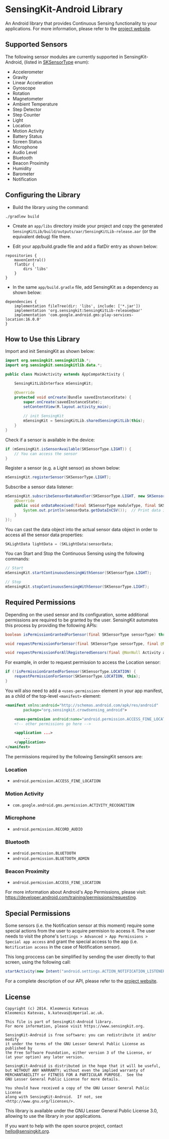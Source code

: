 # SensingKit-Android Library

An Android library that provides Continuous Sensing functionality to your applications. For more information, please refer to the [project website](https://www.sensingkit.org).


## Supported Sensors

The following sensor modules are currently supported in SensingKit-Android, (listed in [SKSensorType](SensingKitLib/src/main/java/org/sensingkit/sensingkitlib/SKSensorType.java) enum):

- Accelerometer
- Gravity
- Linear Acceleration
- Gyroscope
- Rotation
- Magnetometer
- Ambient Temperature
- Step Detector
- Step Counter
- Light
- Location
- Motion Activity
- Battery Status
- Screen Status
- Microphone
- Audio Level
- Bluetooth
- Beacon Proximity
- Humidity
- Barometer
- Notification

## Configuring the Library

- Build the library using the command:

```
./gradlew build
```

- Create an `app/libs` directory inside your project and copy the generated `SensingKitLib/build/outputs/aar/SensingKitLib-release.aar` (or the equivalent debug) file there.

- Edit your app/build.gradle file and add a flatDir entry as shown below:

```
repositories {
    mavenCentral()
    flatDir {
        dirs 'libs'
    }
}
```


- In the same `app/build.gradle` file, add SensingKit as a dependency as shown below:

```
dependencies {
    implementation fileTree(dir: 'libs', include: ['*.jar'])
    implementation 'org.sensingkit:SensingKitLib-release@aar'
    implementation 'com.google.android.gms:play-services-location:16.0.0'
}
```


## How to Use this Library

Import and init SensingKit as shown below:

```java
import org.sensingkit.sensingkitlib.*;
import org.sensingkit.sensingkitlib.data.*;

public class MainActivity extends AppCompatActivity {

    SensingKitLibInterface mSensingKit;

    @Override
    protected void onCreate(Bundle savedInstanceState) {
        super.onCreate(savedInstanceState);
        setContentView(R.layout.activity_main);
        
        // init SensingKit
        mSensingKit = SensingKitLib.sharedSensingKitLib(this);
    }
}
```


Check if a sensor is available in the device:

```java
if (mSensingKit.isSensorAvailable(SKSensorType.LIGHT)) {
    // You can access the sensor
}
```


Register a sensor (e.g. a Light sensor) as shown below:

```java
mSensingKit.registerSensor(SKSensorType.LIGHT);
```


Subscribe a sensor data listener:

```java
mSensingKit.subscribeSensorDataHandler(SKSensorType.LIGHT, new SKSensorDataHandler() {
    @Override
    public void onDataReceived(final SKSensorType moduleType, final SKSensorData sensorData) {
        System.out.println(sensorData.getDataInCSV());  // Print data in CSV format
    }
});
```


You can cast the data object into the actual sensor data object in order to access all the sensor data properties:

```java
SKLightData lightData = (SKLightData)sensorData;
```


You can Start and Stop the Continuous Sensing using the following commands:

```java
// Start
mSensingKit.startContinuousSensingWithSensor(SKSensorType.LIGHT);

// Stop
mSensingKit.stopContinuousSensingWithSensor(SKSensorType.LIGHT);
```

## Required Permissions

Depending on the used sensor and its configuration, some additional permissions are required to be granted by the user. SensingKit automates this process by providing the following APIs:

```java
boolean isPermissionGrantedForSensor(final SKSensorType sensorType) throws SKException;

void requestPermissionForSensor(final SKSensorType sensorType, final @NonNull Activity activity) throws SKException;

void requestPermissionForAllRegisteredSensors(final @NonNull Activity activity) throws SKException;
```

For example, in order to request permission to access the Location sensor:

```java
if (!isPermissionGrantedForSensor(SKSensorType.LOCATION) {
    requestPermissionForSensor(SKSensorType.LOCATION, this);
}
```

You will also need to add a `<uses-permission>` element in your app manifest, as a child of the top-level `<manifest>` element:

```xml
<manifest xmlns:android="http://schemas.android.com/apk/res/android"
        package="org.sensingkit.crowdsensing_android">

    <uses-permission android:name="android.permission.ACCESS_FINE_LOCATION" />
    <!-- other permissions go here -->

    <application ...>
        ...
    </application>
</manifest>
```

The permissions required by the following SensingKit sensors are:

### Location
- `android.permission.ACCESS_FINE_LOCATION`


### Motion Activity

- `com.google.android.gms.permission.ACTIVITY_RECOGNITION`


### Microphone

- `android.permission.RECORD_AUDIO`


### Bluetooth

- `android.permission.BLUETOOTH`
- `android.permission.BLUETOOTH_ADMIN`


### Beacon Proximity

- `android.permission.ACCESS_FINE_LOCATION`


For more information about Android's App Permissions, please visit: https://developer.android.com/training/permissions/requesting.


## Special Permissions

Some sensors (i.e. the Notification sensor at this moment) require some special actions from the user to acquire permision to access it. The user needs to visit the phone's `Settings > Advanced > App Permissions > Special app access` and grant the special access to the app (i.e. `Notification access` in the case of Notification sensor).

This long proccess can be simplified by sending the user directly to that screen, using the following call:

```java
startActivity(new Intent("android.settings.ACTION_NOTIFICATION_LISTENER_SETTINGS"));
```


For a complete description of our API, please refer to the [project website](https://www.sensingkit.org).

## License

```
Copyright (c) 2014. Kleomenis Katevas
Kleomenis Katevas, k.katevas@imperial.ac.uk.

This file is part of SensingKit-Android library.
For more information, please visit https://www.sensingkit.org.

SensingKit-Android is free software: you can redistribute it and/or modify
it under the terms of the GNU Lesser General Public License as published by
the Free Software Foundation, either version 3 of the License, or
(at your option) any later version.

SensingKit-Android is distributed in the hope that it will be useful,
but WITHOUT ANY WARRANTY; without even the implied warranty of
MERCHANTABILITY or FITNESS FOR A PARTICULAR PURPOSE.  See the
GNU Lesser General Public License for more details.

You should have received a copy of the GNU Lesser General Public License
along with SensingKit-Android.  If not, see <http://www.gnu.org/licenses/>.
```

This library is available under the GNU Lesser General Public License 3.0, allowing to use the library in your applications.

If you want to help with the open source project, contact hello@sensingkit.org.
